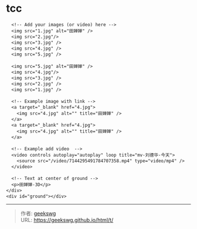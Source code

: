 # tcc


<!--more-->
<!DOCTYPE html>
<html lang="zh">

<head>
  <meta charset="UTF-8" />
  <meta name="viewport" content="width=device-width,user-scalable=no" />
  <title>3D Carousel</title>
  <link type="text/css" rel="styleSheet"  href="3d-carousel.css" />
</head>

<body>
  <div id="drag-container">
    <div id="spin-container">

      <!-- Add your images (or video) here -->
      <img src="1.jpg" alt="田婵婵" />
      <img src="2.jpg"/>
      <img src="3.jpg" />
      <img src="4.jpg" />
      <img src="5.jpg" />
      
      <img src="5.jpg" alt="田婵婵" />
      <img src="4.jpg"/>
      <img src="3.jpg" />
      <img src="2.jpg" />
      <img src="1.jpg" />

      <!-- Example image with link -->
      <a target="_blank" href="4.jpg">
        <img src="4.jpg" alt="" title="田婵婵" />
      </a>
      <a target="_blank" href="4.jpg">
        <img src="4.jpg" alt="" title="田婵婵" />
      </a>

      <!-- Example add video  -->
      <video controls autoplay="autoplay" loop title="mv-刘德华-今天">
        <source src="/video/7144295491784707358.mp4" type="video/mp4" />
      </video>

      <!-- Text at center of ground -->
      <p>田婵婵-3D</p>
    </div>
    <div id="ground"></div>
  </div>

  <div id="music-container"></div>
  <script>
    // Author: Hoang Tran (https://www.facebook.com/profile.php?id=100004848287494)
    // Github verson (1 file .html): https://github.com/HoangTran0410/3DCarousel/blob/master/index.html

    // You can change global variables here:
    var radius = 240; // how big of the radius
    var autoRotate = true; // auto rotate or not
    var rotateSpeed = -60; // unit: seconds/360 degrees
    var imgWidth = 120; // width of images (unit: px)
    var imgHeight = 170; // height of images (unit: px)

    // Link of background music - set 'null' if you dont want to play background music
    var bgMusicURL = "";
    var bgMusicControls = true; // Show UI music control

    /*
   NOTE:
     + imgWidth, imgHeight will work for video
     + if imgWidth, imgHeight too small, play/pause button in <video> will be hidden
     + Music link are taken from: https://hoangtran0410.github.io/Visualyze-design-your-own-/?theme=HauMaster&playlist=1&song=1&background=28
     + Custom from code in tiktok video  https://www.facebook.com/J2TEAM.ManhTuan/videos/1353367338135935/
    */

    // ===================== start =======================
    setTimeout(init, 100);

    var odrag = document.getElementById("drag-container");
    var ospin = document.getElementById("spin-container");
    var aImg = ospin.getElementsByTagName("img");
    var aVid = ospin.getElementsByTagName("video");
    var aEle = [...aImg, ...aVid]; // combine 2 arrays

    // Size of images
    ospin.style.width = imgWidth + "px";
    ospin.style.height = imgHeight + "px";

    // Size of ground - depend on radius
    var ground = document.getElementById("ground");
    ground.style.width = radius * 3 + "px";
    ground.style.height = radius * 3 + "px";

    function init(delayTime) {
      for (var i = 0; i < aEle.length; i++) {
        aEle[i].style.transform =
          "rotateY(" +
          i * (360 / aEle.length) +
          "deg) translateZ(" +
          radius +
          "px)";
        aEle[i].style.transition = "transform 1s";
        aEle[i].style.transitionDelay =
          delayTime || (aEle.length - i) / 4 + "s";
      }
    }

    function applyTranform(obj) {
      // Constrain the angle of camera (between 0 and 180)
      if (tY > 180) tY = 180;
      if (tY < 0) tY = 0;

      // Apply the angle
      obj.style.transform = "rotateX(" + -tY + "deg) rotateY(" + tX + "deg)";
    }

    function playSpin(yes) {
      ospin.style.animationPlayState = yes ? "running" : "paused";
    }

    var sX,
      sY,
      nX,
      nY,
      desX = 0,
      desY = 0,
      tX = 0,
      tY = 10;

    // auto spin
    if (autoRotate) {
      var animationName = rotateSpeed > 0 ? "spin" : "spinRevert";
      ospin.style.animation = `${animationName} ${Math.abs(
        rotateSpeed
      )}s infinite linear`;
    }

    // add background music
    if (bgMusicURL) {
      document.getElementById("music-container").innerHTML +=
        '<audio src="${bgMusicURL}" ${bgMusicControls ? "controls" : ""} autoplay loop>' +
        "<p>If you are reading this, it is because your browser does not support the audio element.</p>" +
        "</audio>";
    }

    // setup events
    document.onpointerdown = function (e) {
      clearInterval(odrag.timer);
      e = e || window.event;
      var sX = e.clientX,
        sY = e.clientY;

      this.onpointermove = function (e) {
        e = e || window.event;
        var nX = e.clientX,
          nY = e.clientY;
        desX = nX - sX;
        desY = nY - sY;
        tX += desX * 0.1;
        tY += desY * 0.1;
        applyTranform(odrag);
        sX = nX;
        sY = nY;
      };

      this.onpointerup = function (e) {
        odrag.timer = setInterval(function () {
          desX *= 0.95;
          desY *= 0.95;
          tX += desX * 0.1;
          tY += desY * 0.1;
          applyTranform(odrag);
          playSpin(false);
          if (Math.abs(desX) < 0.5 && Math.abs(desY) < 0.5) {
            clearInterval(odrag.timer);
            playSpin(true);
          }
        }, 17);
        this.onpointermove = this.onpointerup = null;
      };

      return false;
    };

    document.onmousewheel = function (e) {
      e = e || window.event;
      var d = e.wheelDelta / 20 || -e.detail;
      radius += d;
      init(1);
    };
  </script>
</body>

</html>

---

> 作者: [geekswg](https://geekswg.github.io)  
> URL: https://geekswg.github.io/html/t/  

